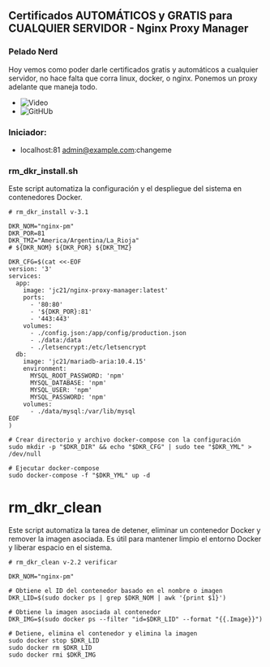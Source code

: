##  Certificados AUTOMÁTICOS y GRATIS para CUALQUIER SERVIDOR - Nginx Proxy Manager
### Pelado Nerd
Hoy vemos como poder darle certificados gratis y automáticos a cualquier servidor, no hace falta que corra linux, docker, o nginx. Ponemos un proxy adelante que maneja todo.
- ![ Video ](https://www.youtube.com/watch?v=0n9DLj2ndo4)
- ![ GitHUb ](https://github.com/pablokbs/peladonerd/tree/master/v2m/32)

### Iniciador:
- localhost:81 admin@example.com:changeme

### rm_dkr_install.sh
Este script automatiza la configuración y el despliegue del sistema en contenedores Docker.

```shell
# rm_dkr_install v-3.1

DKR_NOM="nginx-pm"
DKR_POR=81
DKR_TMZ="America/Argentina/La_Rioja"
# ${DKR_NOM} ${DKR_POR} ${DKR_TMZ}

DKR_CFG=$(cat <<-EOF
version: '3'
services:
  app:
    image: 'jc21/nginx-proxy-manager:latest'
    ports:
      - '80:80'
      - '${DKR_POR}:81'
      - '443:443'
    volumes:
      - ./config.json:/app/config/production.json
      - ./data:/data
      - ./letsencrypt:/etc/letsencrypt
  db:
    image: 'jc21/mariadb-aria:10.4.15'
    environment:
      MYSQL_ROOT_PASSWORD: 'npm'
      MYSQL_DATABASE: 'npm'
      MYSQL_USER: 'npm'
      MYSQL_PASSWORD: 'npm'
    volumes:
      - ./data/mysql:/var/lib/mysql
EOF
)

# Crear directorio y archivo docker-compose con la configuración
sudo mkdir -p "$DKR_DIR" && echo "$DKR_CFG" | sudo tee "$DKR_YML" > /dev/null

# Ejecutar docker-compose
sudo docker-compose -f "$DKR_YML" up -d
```

# rm_dkr_clean

Este script automatiza la tarea de detener, eliminar un contenedor Docker y remover la imagen asociada. Es útil para mantener limpio el entorno Docker y liberar espacio en el sistema.

```shell
# rm_dkr_clean v-2.2 verificar

DKR_NOM="nginx-pm"

# Obtiene el ID del contenedor basado en el nombre o imagen
DKR_LID=$(sudo docker ps | grep $DKR_NOM | awk '{print $1}')

# Obtiene la imagen asociada al contenedor
DKR_IMG=$(sudo docker ps --filter "id=$DKR_LID" --format "{{.Image}}")

# Detiene, elimina el contenedor y elimina la imagen
sudo docker stop $DKR_LID
sudo docker rm $DKR_LID
sudo docker rmi $DKR_IMG
```
